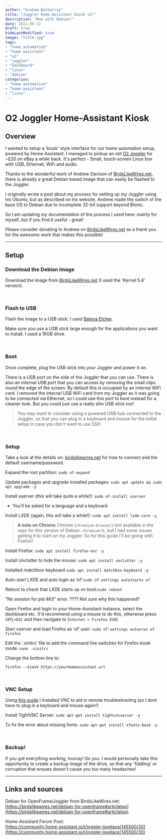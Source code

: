 ```yaml
---
author: "Graham Balharrie"
title: "Joggler Home-Assistant Kiosk v2!"
description: "Now with Debian!"
date: 2022-08-12
draft: true
hideLastModified: true
image: "title.jpg"
tags:
- "home automation"
- "home assistant"
- "o2"
- "joggler"
- "dashboard"
- "linux"
- "debian"
categories:
- "home automation"
- "home-assistant"
- "linux"
---
```


# O2 Joggler Home-Assistant Kiosk
## Overview

I wanted to setup a 'kiosk' style interface for our home automation setup, powered by Home-Assistant.  I managed to pickup an old [O2 Joggler](https://en.wikipedia.org/wiki/O2_Joggler) for ~£20 on eBay a while back.  It's perfect - Small, touch-screen Linux box with USB, Ethernet, WiFi and audio.

Thanks to the wonderful work of Andrew Davison of [BirdsLikeWires.net](BirdsLikeWires.net), there is already a great Debian based image that can easily be flashed to the Joggler.

I originally wrote a post about my process for setting up my Joggler using his Ubuntu, but as described on his website, Andrew made the switch of the base OS to Debian due to incomplete 32-bit support beyond Bionic.

So I am updating my documentation of the process I used here: mainly for myself, but if you find it useful - great!  

Please consider donating to Andrew on [BirdsLikeWires.net](BirdsLikeWires.net) as a thank you for the awesome work that makes this possible!

---

## Setup
### Download the Debian image

Download the image from [BirdsLikeWires.net](https://birdslikewires.net/debian-for-openframe) (I used the 'Kernel 5.4' version).

<br>

### Flash to USB

Flash the image to a USB stick.  I used [Balena Etcher](https://www.balena.io/etcher/).

Make sure you use a USB stick large enough for the applications you want to install.  I used a 16GB drive.

<br>

### Boot

Once complete, plug the USB stick into your Joggler and power it on.

There is a USB port on the side of the Joggler that you can use.  There is also an internal USB port that you can access by removing the small clips round the edge of the screen.  By default this is occupied by an internal WiFi card.  I removed the internal USB WiFi card from my Joggler as it was going to be connected via Ethernet, so I could use this port to boot instead for a cleaner look.  But you could just use a really slim USB stick too!

> You may want to consider using a powered USB hub connected to the Joggler, so that you can plug in a keyboard and mouse for the initial setup in case you don't want to use SSH.

<br>

### Setup
Take a look at the details on:  [birdslikewires.net](https://birdslikewires.net/debian-for-openframe) for how to connect and the default username/password.

Expand the root partition:
`sudo of-expand`

Update packages and upgrade installed packages:
`sudo apt update && sudo apt upgrade -y`

Install xserver (this will take quite a while!):
`sudo of-install xserver`
- You'll be asked for a language and a keyboard

Install LXDE (again, this will take a while!):
`sudo apt install lxde-core -y`

> **A note on Chrome**
> Chrome (`chromium-browser`) isnt available in the repo for this version of Debian.
> `chromium` is, but I had some issues getting it to start on my Joggler.  So for this guide I'll be going with Firefox!

Install Firefox:
`sudo apt install firefox-esr -y`

Install Unclutter to hide the mouse:
`sudo apt install unclutter -y`

Installed matchbox-keyboard
`sudo apt install matchbox-keyboard -y`

Auto-start LXDE and auto login as ‘of’:`sudo of-settings autostartx of`

Reboot to check that LXDE starts up on boot:`sudo reboot`

"No session for pid 463" error. ????  Not sure why this happened?

Open Firefox and login to your Home-Assistant instance, select the dashboard etc.
(I'd recommend using a mouse to do this, otherwise press `CRTL+ESC` and then navigate to `Internet > Firefox ESR`)

Start xserver and load Firefox as ‘of’ user:
`sudo of-settings autoxrun of firefox`

Edit the ‘.xinitrc’ file to add the command line switches for Firefox kiosk mode:
`nano .xinitrc`

Change the bottom line to:
```
firefox --kiosk https://yourhomeassistant.url
```

<br>

### VNC Setup
Using [this guide](https://www.smarthomebeginner.com/setup-vnc-server-on-ubuntu-linux/#Step_3_Install_VNC_Server_on_Ubuntu) I installed VNC to aid in remote troubleshooting (so I dont have to plug in a keyboard and mouse again!)

Install TightVNC Server:
`sudo apt-get install tightvncserver -y`

To fix the error about missing fonts:
`sudo apt-get install xfonts-base -y`

<br>

### Backup!
If you got everything working, hooray!  Go you.  I would personally take this opportunity to create a backup image of the drive, so that any 'fiddling' or corruption that ensues doesn't cause you too many headaches!

---

## Links and sources

Debian for OpenFrame/Joggler from BirdsLikeWires.net:
[https://birdslikewires.net/debian-for-openframe#articletop](https://birdslikewires.net/debian-for-openframe#articletop)

Home-Assistant Forum Post:  
[https://community.home-assistant.io/t/joggler-lovelace/145500/30](https://community.home-assistant.io/t/joggler-lovelace/145500/30)